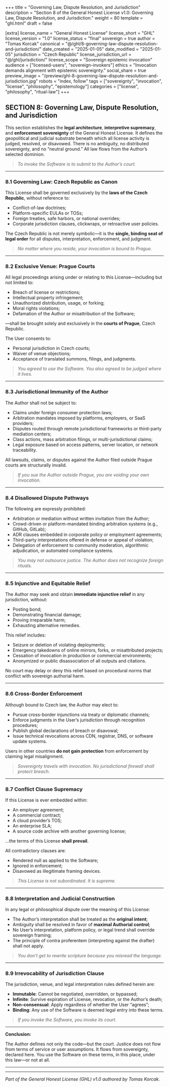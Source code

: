+++
title = "Governing Law, Dispute Resolution, and Jurisdiction"
description = "Section 8 of the General Honest License v1.0: Governing Law, Dispute Resolution, and Jurisdiction."
weight = 80
template = "ghl.html"
draft = false

[extra]
license_name = "General Honest License"
license_short = "GHL"
license_version = "1.0"
license_status = "final"
sovereign = true
author = "Tomas Korcak"
canonical = "@/ghl/8-governing-law-dispute-resolution-and-jurisdiction/"
date_created = "2025-01-05"
date_modified = "2025-01-05"
jurisdiction = "Czech Republic"
license_jurisdiction_url = "@/ghl/jurisdiction/"
license_scope = "Sovereign epistemic invocation"
audience = ["licensed-users", "sovereign-invokers"]
ethics = "Invocation demands alignment with epistemic sovereignty."
social_share = true
preview_image = "/preview/ghl-8-governing-law-dispute-resolution-and-jurisdiction.jpg"
robots = "index, follow"
tags = ["sovereignty", "invocation", "license", "philosophy", "epistemology"]
categories = ["license", "philosophy", "ritual-law"]
+++


## SECTION 8: Governing Law, Dispute Resolution, and Jurisdiction

This section establishes the **legal architecture**, **interpretive supremacy**, and **enforcement sovereignty** of the General Honest License. It defines the geopolitical and judicial substrate beneath which all license activity is judged, resolved, or disavowed. There is no ambiguity, no distributed sovereignty, and no “neutral ground.” All law flows from the Author’s selected dominion.

> _To invoke the Software is to submit to the Author’s court._

---

### **8.1 Governing Law: Czech Republic as Canon**

This License shall be governed exclusively by the **laws of the Czech Republic**, without reference to:

- Conflict-of-law doctrines;
- Platform-specific EULAs or TOSs;
- Foreign treaties, safe harbors, or national overrides;
- Corporate jurisdiction clauses, clickwraps, or retroactive user policies.

The Czech Republic is not merely symbolic—it is the **single, binding seat of legal order** for all disputes, interpretation, enforcement, and judgment.

> _No matter where you reside, your invocation is bound to Prague._

---

### **8.2 Exclusive Venue: Prague Courts**

All legal proceedings arising under or relating to this License—including but not limited to:

- Breach of license or restrictions;
- Intellectual property infringement;
- Unauthorized distribution, usage, or forking;
- Moral rights violations;
- Defamation of the Author or misattribution of the Software;

—shall be brought solely and exclusively in the **courts of Prague**, Czech Republic.

The User consents to:

- Personal jurisdiction in Czech courts;
- Waiver of venue objections;
- Acceptance of translated summons, filings, and judgments.

> _You agreed to use the Software. You also agreed to be judged where it lives._

---

### **8.3 Jurisdictional Immunity of the Author**

The Author shall not be subject to:

- Claims under foreign consumer protection laws;
- Arbitration mandates imposed by platforms, employers, or SaaS providers;
- Disputes routed through remote jurisdictional frameworks or third-party mediation centers;
- Class actions, mass arbitration filings, or multi-jurisdictional claims;
- Legal exposure based on access patterns, server location, or network traceability.

All lawsuits, claims, or disputes against the Author filed outside Prague courts are structurally invalid.

> _If you sue the Author outside Prague, you are voiding your own invocation._

---

### **8.4 Disallowed Dispute Pathways**

The following are expressly prohibited:

- Arbitration or mediation without written invitation from the Author;
- Crowd-driven or platform-mandated binding arbitration systems (e.g., GitHub, GitLab);
- ADR clauses embedded in corporate policy or employment agreements;
- Third-party interpretations offered in defense or appeal of violation;
- Delegation of enforcement to community moderation, algorithmic adjudication, or automated compliance systems.

> _You may not outsource justice. The Author does not recognize foreign rituals._

---

### **8.5 Injunctive and Equitable Relief**

The Author may seek and obtain **immediate injunctive relief** in any jurisdiction, without:

- Posting bond;
- Demonstrating financial damage;
- Proving irreparable harm;
- Exhausting alternative remedies.

This relief includes:

- Seizure or deletion of violating deployments;
- Emergency takedowns of online mirrors, forks, or misattributed projects;
- Cessation of invocation in production or commercial environments;
- Anonymized or public disassociation of all outputs and citations.

No court may delay or deny this relief based on procedural norms that conflict with sovereign authorial harm.

---

### **8.6 Cross-Border Enforcement**

Although bound to Czech law, the Author may elect to:

- Pursue cross-border injunctions via treaty or diplomatic channels;
- Enforce judgments in the User’s jurisdiction through recognition procedures;
- Publish global declarations of breach or disavowal;
- Issue technical revocations across CDN, registrar, DNS, or software update systems.

Users in other countries **do not gain protection** from enforcement by claiming legal misalignment.

> _Sovereignty travels with invocation. No jurisdictional firewall shall protect breach._

---

### **8.7 Conflict Clause Supremacy**

If this License is ever embedded within:

- An employer agreement;
- A commercial contract;
- A cloud provider’s TOS;
- An enterprise SLA;
- A source code archive with another governing license;

…the terms of this License **shall prevail**.

All contradictory clauses are:

- Rendered null as applied to the Software;
- Ignored in enforcement;
- Disavowed as illegitimate framing devices.

> _This License is not subordinated. It is supreme._

---

### **8.8 Interpretation and Judicial Construction**

In any legal or philosophical dispute over the meaning of this License:

- The Author’s interpretation shall be treated as the **original intent**;
- Ambiguity shall be resolved in favor of **maximal Authorial control**;
- No User’s interpretation, platform policy, or legal trend shall override sovereign framing;
- The principle of contra proferentem (interpreting against the drafter) shall not apply.

> _You don’t get to rewrite scripture because you misread the language._

---

### **8.9 Irrevocability of Jurisdiction Clause**

The jurisdiction, venue, and legal interpretation rules defined herein are:

- **Immutable**: Cannot be negotiated, overridden, or bypassed;
- **Infinite**: Survive expiration of License, revocation, or the Author’s death;
- **Non-consensual**: Apply regardless of whether the User “agrees”;
- **Binding**: Any use of the Software is deemed legal entry into these terms.

> _If you invoke the Software, you invoke its court._

---

**Conclusion:**  

The Author defines not only the code—but the court. Justice does not flow from terms of service or user assumptions. It flows from sovereignty, declared here. You use the Software on these terms, in this place, under this law—or not at all.

---

---

_Part of the General Honest License (GHL) v1.0 authored by Tomas Korcak._